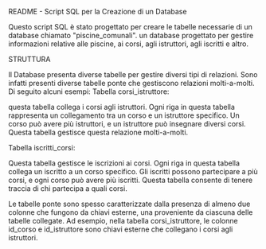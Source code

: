 README - Script SQL per la Creazione di un Database

Questo script SQL è stato progettato per creare le tabelle necessarie di un database chiamato "piscine_comunali". 
un database progettato per gestire informazioni relative alle piscine, ai corsi, agli istruttori, agli iscritti e altro. 

STRUTTURA 

Il Database presenta diverse tabelle  per gestire  diversi tipi di relazioni.
Sono infatti presenti diverse tabelle ponte che gestiscono relazioni molti-a-molti.
Di seguito alcuni esempi:
Tabella corsi_istruttore:

questa tabella collega i corsi agli istruttori. 
Ogni riga in questa tabella rappresenta un collegamento tra un corso e un istruttore specifico. 
Un corso può avere più istruttori, e un istruttore può insegnare diversi corsi. 
Questa tabella gestisce questa relazione molti-a-molti.

Tabella iscritti_corsi:

Questa tabella gestisce le iscrizioni ai corsi. Ogni riga in questa tabella collega un iscritto a un corso specifico.
Gli iscritti possono partecipare a più corsi, e ogni corso può avere più iscritti. 
Questa tabella consente di tenere traccia di chi partecipa a quali corsi.

Le tabelle ponte sono spesso caratterizzate dalla presenza di almeno due colonne che fungono da chiavi esterne, 
una proveniente da ciascuna delle tabelle collegate. 
Ad esempio, nella tabella corsi_istruttore, le colonne id_corso e id_istruttore sono chiavi esterne che collegano i corsi agli istruttori.

